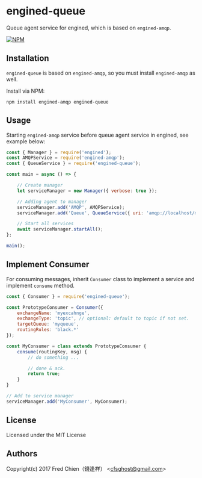 # engined-queue

Queue agent service for engined, which is based on `engined-amqp`.

[![NPM](https://nodei.co/npm/engined-queue.png)](https://nodei.co/npm/engined-queue/)

## Installation

`engined-queue` is based on `engined-amqp`, so you must install `engined-amqp` as well.

Install via NPM:

```shell
npm install engined-amqp engined-queue
```

## Usage

Starting `engined-amqp` service before queue agent service in engined, see example below:

```javascript
const { Manager } = require('engined');
const AMQPService = require('engined-amqp');
const { QueueService } = require('engined-queue');

const main = async () => {

	// Create manager
	let serviceManager = new Manager({ verbose: true });

	// Adding agent to manager
	serviceManager.add('AMQP', AMQPService);
	serviceManager.add('Queue', QueueService({ uri: 'amqp://localhost/myvhost' }));

	// Start all services
	await serviceManager.startAll();
};

main();
```

## Implement Consumer

For consuming messages, inherit `Consumer` class to implement a service and implement `consume` method.

```javascript
const { Consumer } = require('engined-queue');

const PrototypeConsumer = Consumer({
	exchangeName: 'myexcahnge',
	exchangeType: 'topic', // optional: default to topic if not set.
	targetQueue: 'myqueue',
	routingRules: 'black.*'
});

const MyConsumer = class extends PrototypeConsumer {
	consume(routingKey, msg) {
		// do something ...

		// done & ack.
		return true;
	}
}

// Add to service manager
serviceManager.add('MyConsumer', MyConsumer);
```

## License
Licensed under the MIT License
 
## Authors
Copyright(c) 2017 Fred Chien（錢逢祥） <<cfsghost@gmail.com>>
